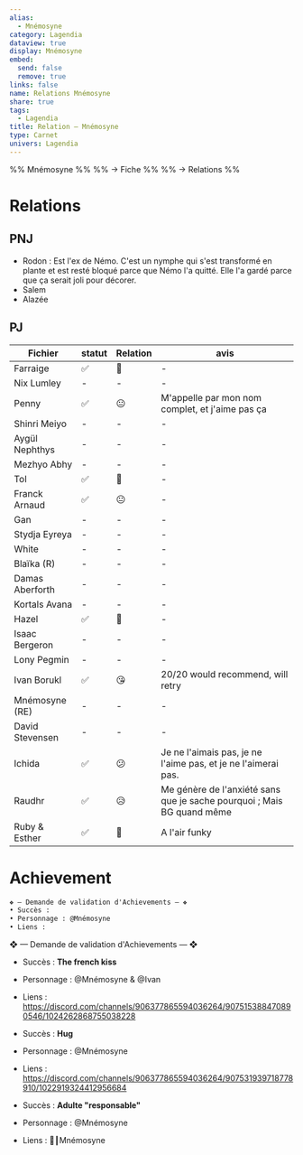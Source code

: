```yaml
---
alias:
  - Mnémosyne
category: Lagendia
dataview: true
display: Mnémosyne
embed:
  send: false
  remove: true
links: false
name: Relations Mnémosyne
share: true
tags:
  - Lagendia
title: Relation — Mnémosyne
type: Carnet
univers: Lagendia
---
```


%% Mnémosyne %%
%% → Fiche %%
%% → Relations %%



# Relations
## PNJ
- Rodon : Est l'ex de Némo. C'est un nymphe qui s'est transformé en plante et est resté bloqué parce que Némo l'a quitté. Elle l'a gardé parce que ça serait joli pour décorer.
- Salem
- Alazée

## PJ
| Fichier                                                                         | statut | Relation | avis                                                                   |
| ------------------------------------------------------------------------------- | ------ | -------- | ---------------------------------------------------------------------- |
| Farraige             | ✅      | 🙂       | \-                                                                     |
| Nix Lumley         | \-     | \-       | \-                                                                     |
| Penny                   | ✅      | 😐       | M'appelle par mon nom complet, et j'aime pas ça                        |
| Shinri Meiyo     | \-     | \-       | \-                                                                     |
| Aygül Nephthys | \-     | \-       | \-                                                                     |
| Mezhyo Abhy       | \-     | \-       | \-                                                                     |
| Tol                       | ✅      | 🥰       | \-                                                                     |
| Franck Arnaud    | ✅      | 😐       | \-                                                                     |
| Gan                        | \-     | \-       | \-                                                                     |
| Stydja Eyreya    | \-     | \-       | \-                                                                     |
| White                    | \-     | \-       | \-                                                                     |
| Blaïka (R)           | \-     | \-       | \-                                                                     |
| Damas Aberforth | \-     | \-       | \-                                                                     |
| Kortals Avana     | \-     | \-       | \-                                                                     |
| Hazel                    | ✅      | 🥰       | \-                                                                     |
| Isaac Bergeron  | \-     | \-       | \-                                                                     |
| Lony Pegmin        | \-     | \-       | \-                                                                     |
| Ivan Borukl             | ✅      | 😘       | 20/20 would recommend, will retry                                      |
| Mnémosyne (RE)       | \-     | \-       | \-                                                                     |
| David Stevensen           | \-     | \-       | \-                                                                     |
| Ichida                      | ✅      | 😕       | Je ne l'aimais pas, je ne l'aime pas, et je ne l'aimerai pas.          |
| Raudhr                      | ✅      | 😥       | Me génère de l'anxiété sans que je sache pourquoi ; Mais BG quand même |
| Ruby & Esther        | ✅      | 🤔       | A l'air funky                                                          |

# Achievement
```md
❖ — Demande de validation d'Achievements — ❖
• Succès :
• Personnage : @Mnémosyne
• Liens : 
```

❖ — Demande de validation d'Achievements — ❖
- Succès : **The french kiss**
- Personnage : @Mnémosyne & @Ivan
- Liens : https://discord.com/channels/906377865594036264/907515388470890546/1024262868755038228

- Succès : **Hug**
- Personnage : @Mnémosyne
- Liens : https://discord.com/channels/906377865594036264/907531939718778910/1022919324412956684

- Succès : **Adulte "responsable"**
- Personnage : @Mnémosyne
- Liens : 🧼┃Mnémosyne

